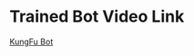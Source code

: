 # Trained Bot Video Link
[KungFu Bot](https://drive.google.com/file/d/1Yfx-DVL3MTjYOPP5n-gMuZEykoIxCBmg/view?usp=sharing)
